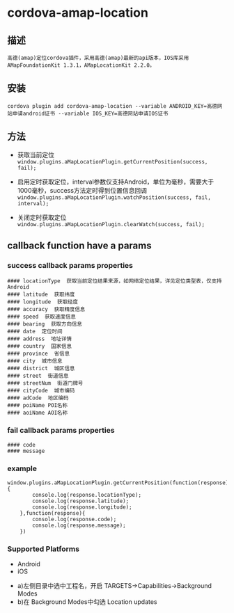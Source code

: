 <!--
# license: Licensed to the Apache Software Foundation (ASF) under one
#         or more contributor license agreements.  See the NOTICE file
#         distributed with this work for additional information
#         regarding copyright ownership.  The ASF licenses this file
#         to you under the Apache License, Version 2.0 (the
#         "License"); you may not use this file except in compliance
#         with the License.  You may obtain a copy of the License at
#
#           http://www.apache.org/licenses/LICENSE-2.0
#
#         Unless required by applicable law or agreed to in writing,
#         software distributed under the License is distributed on an
#         "AS IS" BASIS, WITHOUT WARRANTIES OR CONDITIONS OF ANY
#         KIND, either express or implied.  See the License for the
#         specific language governing permissions and limitations
#         under the License.
-->


# cordova-amap-location

## 描述
	高德(amap)定位cordova插件，采用高德(amap)最新的api版本，IOS库采用AMapFoundationKit 1.3.1，AMapLocationKit 2.2.0。


## 安装

    cordova plugin add cordova-amap-location --variable ANDROID_KEY=高德网站申请android证书 --variable IOS_KEY=高德网站申请IOS证书

## 方法
- 获取当前定位
`window.plugins.aMapLocationPlugin.getCurrentPosition(success, fail);`

- 启用定时获取定位，interval参数仅支持Android，单位为毫秒，需要大于1000毫秒，success方法定时得到位置信息回调
`window.plugins.aMapLocationPlugin.watchPosition(success, fail, interval);`

- 关闭定时获取定位
`window.plugins.aMapLocationPlugin.clearWatch(success, fail);`

## callback function have a params

### success callback params properties
	#### locationType  获取当前定位结果来源，如网络定位结果，详见定位类型表，仅支持Android
	#### latitude  获取纬度
	#### longitude  获取经度
	#### accuracy  获取精度信息
	#### speed  获取速度信息
	#### bearing  获取方向信息
	#### date  定位时间
	#### address  地址详情
	#### country  国家信息
	#### province  省信息
	#### city  城市信息
	#### district  城区信息
	#### street  街道信息
	#### streetNum  街道门牌号
	#### cityCode  城市编码
	#### adCode  地区编码
	#### poiName POI名称
	#### aoiName AOI名称


### fail callback params properties
	#### code
	#### message

### example
	window.plugins.aMapLocationPlugin.getCurrentPosition(function(response){
			console.log(response.locationType);
			console.log(response.latitude);
			console.log(response.longitude);
		},function(response){
			console.log(response.code);
			console.log(response.message);
		})

### Supported Platforms
- Android
- iOS
* a)左侧目录中选中工程名，开启 TARGETS->Capabilities->Background Modes
* b)在 Background Modes中勾选 Location updates


